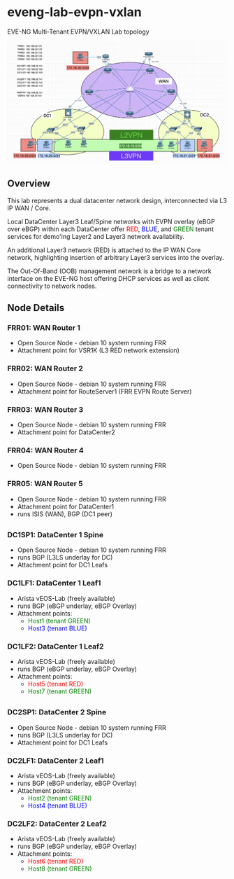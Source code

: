 # eveng-lab-evpn-vxlan
EVE-NG Multi-Tenant EVPN/VXLAN Lab topology 

<p align="center">
    <img src="media/lab-topo-2021_11_11.png" width="800"/>
</p>

## Overview

This lab represents a dual datacenter network design, interconnected via L3 IP WAN / Core.  

Local DataCenter Layer3 Leaf/Spine networks with EVPN overlay (eBGP over eBGP) within each DataCenter offer <span style="color:red">RED</span>, <span style="color:blue">BLUE</span>, and <span style="color:green">GREEN</span> tenant services for demo'ing Layer2 and Layer3 network availability.

An additional Layer3 network (RED) is attached to the IP WAN Core network, highlighting insertion of arbitrary Layer3 services into the overlay.

The Out-Of-Band (OOB) management network is a bridge to a network interface on the EVE-NG host offering DHCP services as well as client connectivity to network nodes.


## Node Details
### FRR01:  WAN Router 1<br>
- Open Source Node - debian 10 system running FRR
- Attachment point for VSR1K (L3 RED network extension)
### FRR02:  WAN Router 2
- Open Source Node - debian 10 system running FRR
- Attachment point for RouteServer1 (FRR EVPN Route Server)
### FRR03:  WAN Router 3
- Open Source Node - debian 10 system running FRR
- Attachment point for DataCenter2
### FRR04:  WAN Router 4
- Open Source Node - debian 10 system running FRR
### FRR05:  WAN Router 5
- Open Source Node - debian 10 system running FRR
- Attachment point for DataCenter1
- runs ISIS (WAN), BGP (DC1 peer)
## 
### DC1SP1:  DataCenter 1 Spine
- Open Source Node - debian 10 system running FRR
- runs BGP (L3LS underlay for DC)
- Attachment point for DC1 Leafs
### DC1LF1:  DataCenter 1 Leaf1
- Arista vEOS-Lab (freely available)
- runs BGP (eBGP underlay, eBGP Overlay)
- Attachment points:
  - <span style="color:green">Host1 (tenant GREEN)</span>
  - <span style="color:blue">Host3 (tenant BLUE)</span>
### DC1LF2:  DataCenter 1 Leaf2
- Arista vEOS-Lab (freely available)
- runs BGP (eBGP underlay, eBGP Overlay)
- Attachment points:
  - <span style="color:red">Host5 (tenant RED)</span>
  - <span style="color:green">Host7 (tenant GREEN)</span>
##
### DC2SP1:  DataCenter 2 Spine
- Open Source Node - debian 10 system running FRR
- runs BGP (L3LS underlay for DC)
- Attachment point for DC1 Leafs
### DC2LF1:  DataCenter 2 Leaf1
- Arista vEOS-Lab (freely available)
- runs BGP (eBGP underlay, eBGP Overlay)
- Attachment points:
  - <span style="color:green">Host2 (tenant GREEN)</span>
  - <span style="color:blue">Host4 (tenant BLUE)</span>
### DC2LF2:  DataCenter 2 Leaf2
- Arista vEOS-Lab (freely available)
- runs BGP (eBGP underlay, eBGP Overlay)
- Attachment points:
  - <span style="color:red">Host6 (tenant RED)</span>
  - <span style="color:green">Host8 (tenant GREEN)</span>
##
